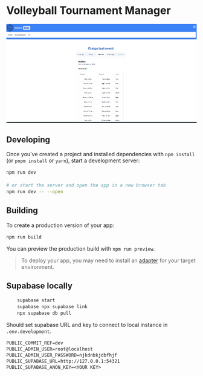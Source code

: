 # Volleyball Tournament Manager

<picture>
  <img alt="Screenshot of matches view." src="/assets/matches.png">
</picture>

## Developing

Once you've created a project and installed dependencies with `npm install` (or `pnpm install` or `yarn`), start a development server:

```bash
npm run dev

# or start the server and open the app in a new browser tab
npm run dev -- --open
```

## Building

To create a production version of your app:

```bash
npm run build
```

You can preview the production build with `npm run preview`.

> To deploy your app, you may need to install an [adapter](https://kit.svelte.dev/docs/adapters) for your target environment.

## Supabase locally

```bash
    supabase start
    supabase npx supabase link
    npx supabase db pull
```

Should set supabase URL and key to connect to local instance in `.env.development`.

```
PUBLIC_COMMIT_REF=dev
PUBLIC_ADMIN_USER=root@localhost
PUBLIC_ADMIN_USER_PASSWORD=njkdnbkjdbfhjf
PUBLIC_SUPABASE_URL=http://127.0.0.1:54321
PUBLIC_SUPABASE_ANON_KEY=<YOUR KEY>
```
